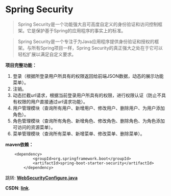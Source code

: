 # Spring Security

> 	Spring Security是一个功能强大且可高度自定义的身份验证和访问控制框架。它是保护基于Spring的应用程序的事实上的标准。

> 	Spring Security是一个专注于为Java应用程序提供身份验证和授权的框架。与所有Spring项目一样，Spring Security的真正强大之处在于它可以轻松扩展以满足自定义要求。

**项目完整功能：**
 1. 登录（根据所登录用户所具有的权限返回给前端JSON数据，动态的展示功能菜单）。
 2. 注销。
 3. 动态拦截url请求，根据当前登录用户所具有的权限，进行权限认证（防止不具有权限的用户直接通过url请求功能）。    
5. 用户管理模块（查询所有用户、新增用户、修改用户、删除用户、为用户添加角色）。
6. 角色管理模块（查询所有角色、新增角色、修改角色、删除角色、为角色添加可访问的资源菜单）。
7. 菜单管理模块（查询所有菜单、新增菜单、修改菜单、删除菜单）。

**maven依赖：**
```
	<dependency>
            <groupId>org.springframework.boot</groupId>
            <artifactId>spring-boot-starter-security</artifactId>
        </dependency>
```


跳转: [**WebSecurityConfigure.java**](https://github.com/TianShengBingFeiNiuRen/SpringBoot_SpringSecurity/blob/master/src/main/java/com/nonce/restsecurity/config/WebSecurityConfigure.java)

**CSDN**: [**link**](https://blog.csdn.net/weixin_39792935/article/details/84541194).
